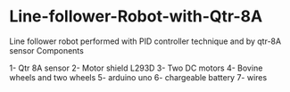 # Line-follower-Robot-with-Qtr-8A
Line follower robot performed with PID controller technique and by qtr-8A sensor
Components

1- Qtr 8A sensor
2- Motor shield L293D
3- Two DC motors
4- Bovine wheels and two wheels
5- arduino uno
6- chargeable battery
7- wires
